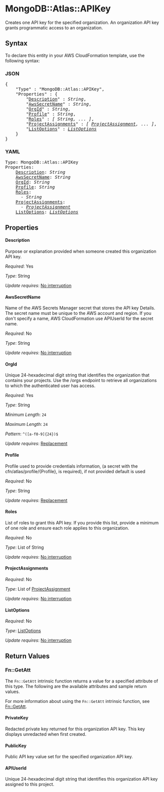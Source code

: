 # MongoDB::Atlas::APIKey

Creates one API key for the specified organization. An organization API key grants programmatic access to an organization.

## Syntax

To declare this entity in your AWS CloudFormation template, use the following syntax:

### JSON

<pre>
{
    "Type" : "MongoDB::Atlas::APIKey",
    "Properties" : {
        "<a href="#description" title="Description">Description</a>" : <i>String</i>,
        "<a href="#awssecretname" title="AwsSecretName">AwsSecretName</a>" : <i>String</i>,
        "<a href="#orgid" title="OrgId">OrgId</a>" : <i>String</i>,
        "<a href="#profile" title="Profile">Profile</a>" : <i>String</i>,
        "<a href="#roles" title="Roles">Roles</a>" : <i>[ String, ... ]</i>,
        "<a href="#projectassignments" title="ProjectAssignments">ProjectAssignments</a>" : <i>[ <a href="projectassignment.md">ProjectAssignment</a>, ... ]</i>,
        "<a href="#listoptions" title="ListOptions">ListOptions</a>" : <i><a href="listoptions.md">ListOptions</a></i>
    }
}
</pre>

### YAML

<pre>
Type: MongoDB::Atlas::APIKey
Properties:
    <a href="#description" title="Description">Description</a>: <i>String</i>
    <a href="#awssecretname" title="AwsSecretName">AwsSecretName</a>: <i>String</i>
    <a href="#orgid" title="OrgId">OrgId</a>: <i>String</i>
    <a href="#profile" title="Profile">Profile</a>: <i>String</i>
    <a href="#roles" title="Roles">Roles</a>: <i>
      - String</i>
    <a href="#projectassignments" title="ProjectAssignments">ProjectAssignments</a>: <i>
      - <a href="projectassignment.md">ProjectAssignment</a></i>
    <a href="#listoptions" title="ListOptions">ListOptions</a>: <i><a href="listoptions.md">ListOptions</a></i>
</pre>

## Properties

#### Description

Purpose or explanation provided when someone created this organization API key.

_Required_: Yes

_Type_: String

_Update requires_: [No interruption](https://docs.aws.amazon.com/AWSCloudFormation/latest/UserGuide/using-cfn-updating-stacks-update-behaviors.html#update-no-interrupt)

#### AwsSecretName

Name of the AWS Secrets Manager secret that stores the API key Details. The secret name must be unique to the AWS account and region. If you don't specify a name, AWS CloudFormation use APIUserId for the secret name.

_Required_: No

_Type_: String

_Update requires_: [No interruption](https://docs.aws.amazon.com/AWSCloudFormation/latest/UserGuide/using-cfn-updating-stacks-update-behaviors.html#update-no-interrupt)

#### OrgId

Unique 24-hexadecimal digit string that identifies the organization that contains your projects. Use the /orgs endpoint to retrieve all organizations to which the authenticated user has access.

_Required_: Yes

_Type_: String

_Minimum Length_: <code>24</code>

_Maximum Length_: <code>24</code>

_Pattern_: <code>^([a-f0-9]{24})$</code>

_Update requires_: [Replacement](https://docs.aws.amazon.com/AWSCloudFormation/latest/UserGuide/using-cfn-updating-stacks-update-behaviors.html#update-replacement)

#### Profile

Profile used to provide credentials information, (a secret with the cfn/atlas/profile/{Profile}, is required), if not provided default is used

_Required_: No

_Type_: String

_Update requires_: [Replacement](https://docs.aws.amazon.com/AWSCloudFormation/latest/UserGuide/using-cfn-updating-stacks-update-behaviors.html#update-replacement)

#### Roles

List of roles to grant this API key. If you provide this list, provide a minimum of one role and ensure each role applies to this organization.

_Required_: No

_Type_: List of String

_Update requires_: [No interruption](https://docs.aws.amazon.com/AWSCloudFormation/latest/UserGuide/using-cfn-updating-stacks-update-behaviors.html#update-no-interrupt)

#### ProjectAssignments

_Required_: No

_Type_: List of <a href="projectassignment.md">ProjectAssignment</a>

_Update requires_: [No interruption](https://docs.aws.amazon.com/AWSCloudFormation/latest/UserGuide/using-cfn-updating-stacks-update-behaviors.html#update-no-interrupt)

#### ListOptions

_Required_: No

_Type_: <a href="listoptions.md">ListOptions</a>

_Update requires_: [No interruption](https://docs.aws.amazon.com/AWSCloudFormation/latest/UserGuide/using-cfn-updating-stacks-update-behaviors.html#update-no-interrupt)

## Return Values

### Fn::GetAtt

The `Fn::GetAtt` intrinsic function returns a value for a specified attribute of this type. The following are the available attributes and sample return values.

For more information about using the `Fn::GetAtt` intrinsic function, see [Fn::GetAtt](https://docs.aws.amazon.com/AWSCloudFormation/latest/UserGuide/intrinsic-function-reference-getatt.html).

#### PrivateKey

Redacted private key returned for this organization API key. This key displays unredacted when first created.

#### PublicKey

Public API key value set for the specified organization API key.

#### APIUserId

Unique 24-hexadecimal digit string that identifies this organization API key assigned to this project.

